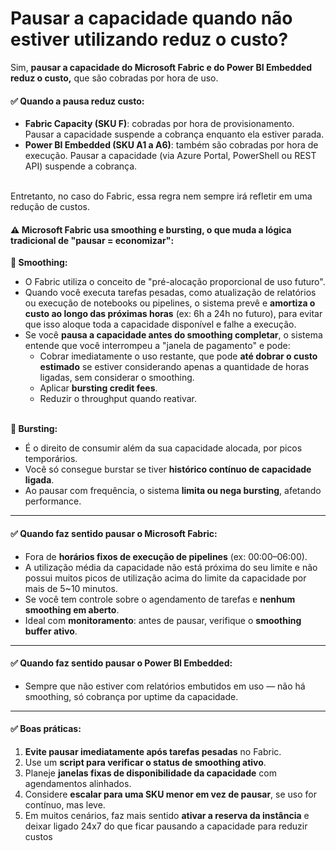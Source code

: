 # Pausar a capacidade quando não estiver utilizando reduz o custo?

Sim, **pausar a capacidade do Microsoft Fabric e do Power BI Embedded reduz o custo,** que são cobradas por hora de uso.

#### ✅ Quando a pausa reduz custo:

* **Fabric Capacity (SKU F)**: cobradas por hora de provisionamento. Pausar a capacidade suspende a cobrança enquanto ela estiver parada.
* **Power BI Embedded (SKU A1 a A6)**: também são cobradas por hora de execução. Pausar a capacidade (via Azure Portal, PowerShell ou REST API) suspende a cobrança.

\
Entretanto, no caso do Fabric, essa regra nem sempre irá refletir em uma redução de custos.



#### ⚠️ **Microsoft Fabric usa smoothing e bursting**, o que muda a lógica tradicional de "pausar = economizar":

**🔹 Smoothing:**

* O Fabric utiliza o conceito de "pré-alocação proporcional de uso futuro".
* Quando você executa tarefas pesadas, como atualização de relatórios ou execução de notebooks ou pipelines, o sistema prevê e **amortiza o custo ao longo das próximas horas** (ex: 6h a 24h no futuro), para evitar que isso aloque toda a capacidade disponível e falhe a execução.
* Se você **pausa a capacidade antes do smoothing completar**, o sistema entende que você interrompeu a "janela de pagamento" e pode:
  * Cobrar imediatamente o uso restante, que pode **até dobrar o custo estimado** se estiver considerando apenas a quantidade de horas ligadas, sem considerar o smoothing.
  * Aplicar **bursting credit fees**.
  * Reduzir o throughput quando reativar.

\
**🔹 Bursting:**

* É o direito de consumir além da sua capacidade alocada, por picos temporários.
* Você só consegue burstar se tiver **histórico contínuo de capacidade ligada**.
* Ao pausar com frequência, o sistema **limita ou nega bursting**, afetando performance.

***

#### ✅ Quando faz sentido pausar o **Microsoft Fabric**:

* Fora de **horários fixos de execução de pipelines** (ex: 00:00–06:00).
* A utilização média da capacidade não está próxima do seu limite e não possui muitos picos de utilização acima do limite da capacidade por mais de 5\~10 minutos.
* Se você tem controle sobre o agendamento de tarefas e **nenhum smoothing em aberto**.
* Ideal com **monitoramento**: antes de pausar, verifique o **smoothing buffer ativo**.

***

#### ✅ Quando faz sentido pausar o **Power BI Embedded**:

* Sempre que não estiver com relatórios embutidos em uso — não há smoothing, só cobrança por uptime da capacidade.

***

#### ✅ Boas práticas:

1. **Evite pausar imediatamente após tarefas pesadas** no Fabric.
2. Use um **script para verificar o status de smoothing ativo**.
3. Planeje **janelas fixas de disponibilidade da capacidade** com agendamentos alinhados.
4. Considere **escalar para uma SKU menor em vez de pausar**, se uso for contínuo, mas leve.
5. Em muitos cenários, faz mais sentido **ativar a reserva da instância** e deixar ligado 24x7 do que ficar pausando a capacidade para reduzir custos
